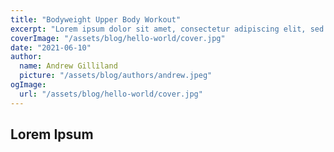 ```yaml
---
title: "Bodyweight Upper Body Workout"
excerpt: "Lorem ipsum dolor sit amet, consectetur adipiscing elit, sed do eiusmod tempor incididunt ut labore et dolore magna aliqua. Praesent elementum facilisis leo vel."
coverImage: "/assets/blog/hello-world/cover.jpg"
date: "2021-06-10"
author:
  name: Andrew Gilliland
  picture: "/assets/blog/authors/andrew.jpeg"
ogImage:
  url: "/assets/blog/hello-world/cover.jpg"
---
```


## Lorem Ipsum
